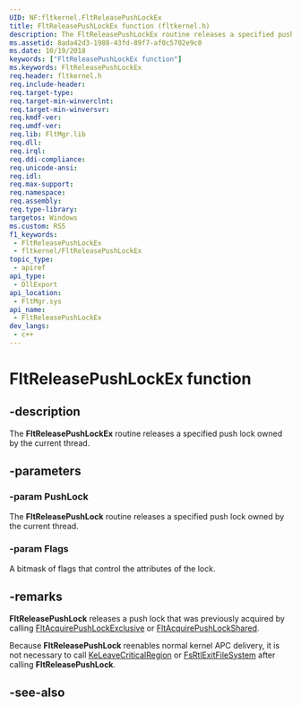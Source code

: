 ```yaml
---
UID: NF:fltkernel.FltReleasePushLockEx
title: FltReleasePushLockEx function (fltkernel.h)
description: The FltReleasePushLockEx routine releases a specified push lock owned by the current thread.
ms.assetid: 8ada42d3-1988-43fd-89f7-af0c5702e9c0
ms.date: 10/19/2018
keywords: ["FltReleasePushLockEx function"]
ms.keywords: FltReleasePushLockEx
req.header: fltkernel.h
req.include-header: 
req.target-type: 
req.target-min-winverclnt: 
req.target-min-winversvr: 
req.kmdf-ver: 
req.umdf-ver: 
req.lib: FltMgr.lib
req.dll: 
req.irql: 
req.ddi-compliance: 
req.unicode-ansi: 
req.idl: 
req.max-support: 
req.namespace: 
req.assembly: 
req.type-library: 
targetos: Windows
ms.custom: RS5
f1_keywords:
 - FltReleasePushLockEx
 - fltkernel/FltReleasePushLockEx
topic_type:
 - apiref
api_type:
 - DllExport
api_location:
 - FltMgr.sys
api_name:
 - FltReleasePushLockEx
dev_langs:
 - c++
---
```


# FltReleasePushLockEx function


## -description

The **FltReleasePushLockEx** routine releases a specified push lock owned by the current thread.

## -parameters

### -param PushLock

The <b>FltReleasePushLock</b> routine releases a specified push lock owned by the current thread.

### -param Flags

A bitmask of flags that control the attributes of the lock.

## -remarks

<b>FltReleasePushLock</b> releases a push lock that was previously acquired by calling <a href="https://docs.microsoft.com/windows-hardware/drivers/ddi/fltkernel/nf-fltkernel-fltacquirepushlockexclusive">FltAcquirePushLockExclusive</a> or <a href="https://docs.microsoft.com/windows-hardware/drivers/ddi/fltkernel/nf-fltkernel-fltacquirepushlockshared">FltAcquirePushLockShared</a>. 

Because <b>FltReleasePushLock</b> reenables normal kernel APC delivery, it is not necessary to call <a href="https://docs.microsoft.com/windows-hardware/drivers/ddi/ntddk/nf-ntddk-keleavecriticalregion">KeLeaveCriticalRegion</a> or <a href="https://docs.microsoft.com/windows-hardware/drivers/ifs/fsrtlexitfilesystem">FsRtlExitFileSystem</a> after calling <b>FltReleasePushLock</b>.

## -see-also

